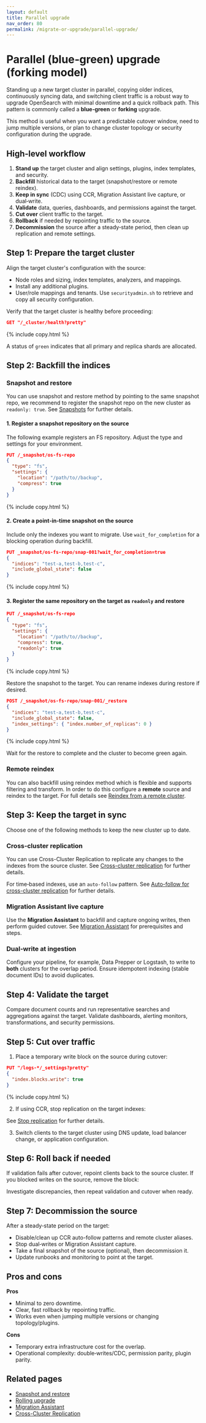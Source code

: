 ```yaml
---
layout: default
title: Parallel upgrade
nav_order: 80
permalink: /migrate-or-upgrade/parallel-upgrade/
---
```


# Parallel (blue‑green) upgrade (forking model)

Standing up a new target cluster in parallel, copying older indices, continuously syncing data, and switching client traffic is a robust way to upgrade OpenSearch with minimal downtime and a quick rollback path. This pattern is commonly called a **blue‑green** or **forking** upgrade.

This method is useful when you want a predictable cutover window, need to jump multiple versions, or plan to change cluster topology or security configuration during the upgrade.

## High‑level workflow

1. **Stand up** the target cluster and align settings, plugins, index templates, and security.
2. **Backfill** historical data to the target (snapshot/restore or remote reindex).
3. **Keep in sync** (CDC) using CCR, Migration Assistant live capture, or dual‑write.
4. **Validate** data, queries, dashboards, and permissions against the target.
5. **Cut over** client traffic to the target.
6. **Rollback** if needed by repointing traffic to the source.
7. **Decommission** the source after a steady‑state period, then clean up replication and remote settings.

## Step 1: Prepare the target cluster

Align the target cluster's configuration with the source:
- Node roles and sizing, index templates, analyzers, and mappings.
- Install any additional plugins.
- User/role mappings and tenants. Use `securityadmin.sh` to retrieve and copy all security configuration.

Verify that the target cluster is healthy before proceeding:

```json
GET "/_cluster/health?pretty"
```
{% include copy.html %}

A status of `green` indicates that all primary and replica shards are allocated.

## Step 2: Backfill the indices

###  Snapshot and restore

You can use snapshot and restore method by pointing to the same snapshot repo, we recommend to register the snapshot repo on the new cluster as `readonly: true`. See [Snapshots]({{site.url}}{{site.baseurl}}/tuning-your-cluster/availability-and-recovery/snapshots/index/) for further details.

#### 1. Register a snapshot repository on the **source**

The following example registers an FS repository. Adjust the type and settings for your environment.

```json
PUT /_snapshot/os-fs-repo
{
  "type": "fs",
  "settings": {
    "location": "/path/to//backup",
    "compress": true
  }
}
```
{% include copy.html %}

#### 2. Create a point‑in‑time snapshot on the **source**

Include only the indexes you want to migrate. Use `wait_for_completion` for a blocking operation during backfill.

```json
PUT _snapshot/os-fs-repo/snap-001?wait_for_completion=true
{
  "indices": "test-a,test-b,test-c",
  "include_global_state": false
}
```
{% include copy.html %}

#### 3. Register the same repository on the **target** as `readonly` and restore

```json
PUT /_snapshot/os-fs-repo
{
  "type": "fs",
  "settings": {
    "location": "/path/to//backup",
    "compress": true,
    "readonly": true
  }
}
```
{% include copy.html %}

Restore the snapshot to the target. You can rename indexes during restore if desired.

```json
POST /_snapshot/os-fs-repo/snap-001/_restore
{
  "indices": "test-a,test-b,test-c",
  "include_global_state": false,
  "index_settings": { "index.number_of_replicas": 0 }
}
```
{% include copy.html %}

Wait for the restore to complete and the cluster to become green again.

### Remote reindex

You can also backfill using reindex method which is flexible and supports filtering and transform. In order to do this configure a **remote** source and reindex to the target. For full details see [Reindex from a remote cluster]({{site.url}}{{site.baseurl}}/im-plugin/reindex-data/#reindex-from-a-remote-cluster).

## Step 3: Keep the target in sync

Choose one of the following methods to keep the new cluster up to date.

### Cross‑cluster replication

You can use Cross-Cluster Replication to replicate any changes to the indexes from the source cluster. See [Cross-cluster replication]({{site.url}}{{site.baseurl}}/tuning-your-cluster/replication-plugin/index/) for further details.

For time‑based indexes, use an `auto-follow` pattern. See [Auto-follow for cross-cluster replication]({{site.url}}{{site.baseurl}}/tuning-your-cluster/replication-plugin/auto-follow/) for further details.


### Migration Assistant live capture

Use the **Migration Assistant** to backfill and capture ongoing writes, then perform guided cutover. See [Migration Assistant]({{site.url}}{{site.baseurl}}/migrate-or-upgrade/migration-assistant/) for prerequisites and steps.

### Dual‑write at ingestion

Configure your pipeline, for example, Data Prepper or Logstash, to write to **both** clusters for the overlap period. Ensure idempotent indexing (stable document IDs) to avoid duplicates.

## Step 4: Validate the target

Compare document counts and run representative searches and aggregations against the target. Validate dashboards, alerting monitors, transformations, and security permissions.

## Step 5: Cut over traffic

1. Place a temporary write block on the source during cutover:

```json
PUT "/logs-*/_settings?pretty"
{
  "index.blocks.write": true
}
```
{% include copy.html %}

2. If using CCR, stop replication on the target indexes:

See [Stop replication]({{site.url}}{{site.baseurl}}/tuning-your-cluster/replication-plugin/getting-started/#stop-replication) for further details.

3. Switch clients to the target cluster using DNS update, load balancer change, or application configuration.

## Step 6: Roll back if needed

If validation fails after cutover, repoint clients back to the source cluster. If you blocked writes on the source, remove the block:

Investigate discrepancies, then repeat validation and cutover when ready.

## Step 7: Decommission the source

After a steady‑state period on the target:

- Disable/clean up CCR auto-follow patterns and remote cluster aliases.
- Stop dual‑writes or Migration Assistant capture.
- Take a final snapshot of the source (optional), then decommission it.
- Update runbooks and monitoring to point at the target.

## Pros and cons

**Pros**
- Minimal to zero downtime.
- Clear, fast rollback by repointing traffic.
- Works even when jumping multiple versions or changing topology/plugins.

**Cons**
- Temporary extra infrastructure cost for the overlap.
- Operational complexity: double‑writes/CDC, permission parity, plugin parity.

## Related pages

- [Snapshot and restore]({{site.url}}{{site.baseurl}}/tuning-your-cluster/availability-and-recovery/snapshots/snapshot-restore/)
- [Rolling upgrade]({{site.url}}{{site.baseurl}}/migrate-or-upgrade/rolling-upgrade/)
- [Migration Assistant]({{site.url}}{{site.baseurl}}/migrate-or-upgrade/migration-assistant/)
- [Cross-Cluster Replication]({{site.url}}{{site.baseurl}}/tuning-your-cluster/replication-plugin/index/)
